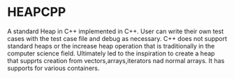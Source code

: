 # HEAPCPP
A standard Heap in C++ implemented in C++. User can write their own test cases with the test case file and debug as necessary. C++ does not support standard heaps or the increase heap operation that is traditionally in the computer science field. Ultimately led to the inspiration to create a heap that supprts creation from vectors,arrays,iterators nad normal arrays. It has supports for various containers.
